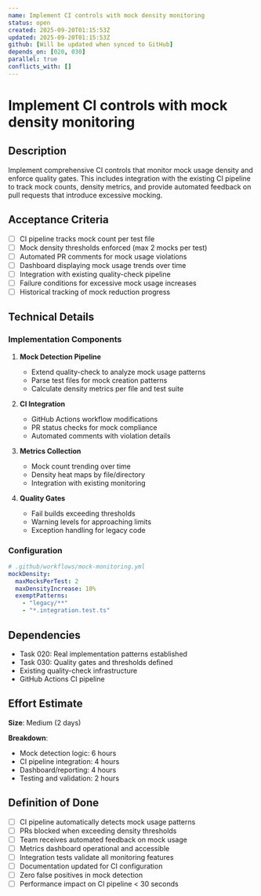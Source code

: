 ```yaml
---
name: Implement CI controls with mock density monitoring
status: open
created: 2025-09-20T01:15:53Z
updated: 2025-09-20T01:15:53Z
github: [Will be updated when synced to GitHub]
depends_on: [020, 030]
parallel: true
conflicts_with: []
---
```


# Implement CI controls with mock density monitoring

## Description

Implement comprehensive CI controls that monitor mock usage density and enforce quality gates. This includes integration with the existing CI pipeline to track mock counts, density metrics, and provide automated feedback on pull requests that introduce excessive mocking.

## Acceptance Criteria

- [ ] CI pipeline tracks mock count per test file
- [ ] Mock density thresholds enforced (max 2 mocks per test)
- [ ] Automated PR comments for mock usage violations
- [ ] Dashboard displaying mock usage trends over time
- [ ] Integration with existing quality-check pipeline
- [ ] Failure conditions for excessive mock usage increases
- [ ] Historical tracking of mock reduction progress

## Technical Details

### Implementation Components

1. **Mock Detection Pipeline**
   - Extend quality-check to analyze mock usage patterns
   - Parse test files for mock creation patterns
   - Calculate density metrics per file and test suite

2. **CI Integration**
   - GitHub Actions workflow modifications
   - PR status checks for mock compliance
   - Automated comments with violation details

3. **Metrics Collection**
   - Mock count trending over time
   - Density heat maps by file/directory
   - Integration with existing monitoring

4. **Quality Gates**
   - Fail builds exceeding thresholds
   - Warning levels for approaching limits
   - Exception handling for legacy code

### Configuration

```yaml
# .github/workflows/mock-monitoring.yml
mockDensity:
  maxMocksPerTest: 2
  maxDensityIncrease: 10%
  exemptPatterns:
    - "legacy/**"
    - "*.integration.test.ts"
```

## Dependencies

- Task 020: Real implementation patterns established
- Task 030: Quality gates and thresholds defined
- Existing quality-check infrastructure
- GitHub Actions CI pipeline

## Effort Estimate

**Size**: Medium (2 days)

**Breakdown**:
- Mock detection logic: 6 hours
- CI pipeline integration: 4 hours
- Dashboard/reporting: 4 hours
- Testing and validation: 2 hours

## Definition of Done

- [ ] CI pipeline automatically detects mock usage patterns
- [ ] PRs blocked when exceeding density thresholds
- [ ] Team receives automated feedback on mock usage
- [ ] Metrics dashboard operational and accessible
- [ ] Integration tests validate all monitoring features
- [ ] Documentation updated for CI configuration
- [ ] Zero false positives in mock detection
- [ ] Performance impact on CI pipeline < 30 seconds